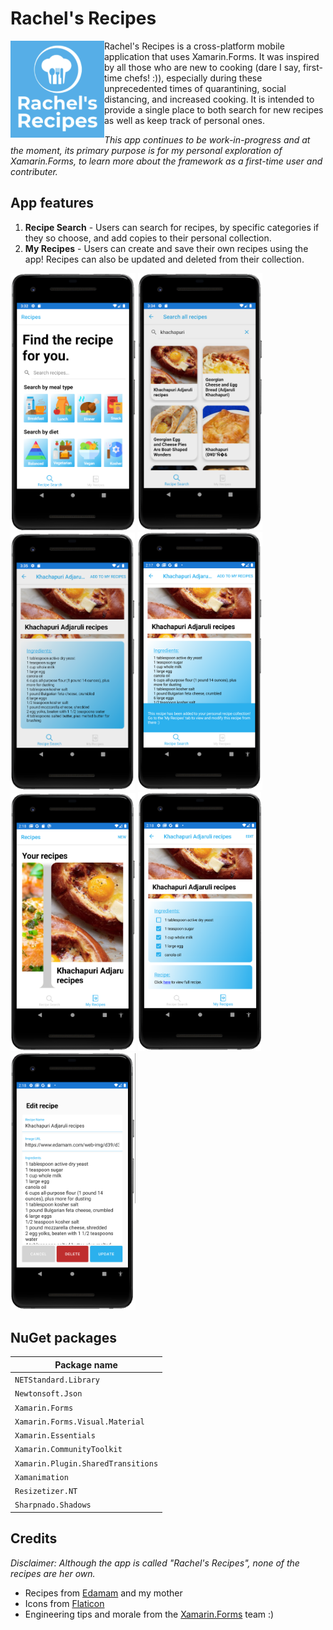 # Rachel's Recipes

<img src="screenshots/app_logo.png" align="left" width="150">

Rachel's Recipes is a cross-platform mobile application that uses Xamarin.Forms. It was inspired by all those who are new to cooking (dare I say, first-time chefs! :)), especially during these unprecedented times of quarantining, social distancing, and increased cooking. It is intended to provide a single place to both search for new recipes as well as keep track of personal ones.

_This app continues to be work-in-progress and at the moment, its primary purpose is for my personal exploration of Xamarin.Forms, to learn more about the framework as a first-time user and contributer._

## App features

1. **Recipe Search** - Users can search for recipes, by specific categories if they so choose, and add copies to their personal collection.
2. **My Recipes** - Users can create and save their own recipes using the app! Recipes can also be updated and deleted from their collection.

<p float="left">
  <img src="screenshots/screen_starting.png" width="200">
  <img src="screenshots/screen_search_recipes.png" width="199">
  <img src="screenshots/screen_recipe_detail.png" width="199">
  <img src="screenshots/screen_recipe_detail_add.png" width="200">
  <img src="screenshots/screen_recipes_carousel.png" width="200">
  <img src="screenshots/screen_recipe_detail_saved.png" width="197">
  <img src="screenshots/screen_recipe_detail_edit.png" width="200">
</p>

## NuGet packages

|Package name|
|--------------------------------------------------------|
|`NETStandard.Library`|
|`Newtonsoft.Json` |
|`Xamarin.Forms`|
|`Xamarin.Forms.Visual.Material`|
|`Xamarin.Essentials`|
|`Xamarin.CommunityToolkit`|
|`Xamarin.Plugin.SharedTransitions`|
|`Xamanimation`|
|`Resizetizer.NT`|
|`Sharpnado.Shadows`|

## Credits
_Disclaimer: Although the app is called "Rachel's Recipes", none of the recipes are her own._
* Recipes from [Edamam](https://developer.edamam.com/) and my mother
* Icons from [Flaticon](https://www.flaticon.com/)
* Engineering tips and morale from the [Xamarin.Forms](https://github.com/xamarin/Xamarin.Forms) team :)
